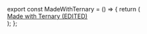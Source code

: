 <ternary-write path="src/components/made-with-ternary.tsx" description="write-description">
export const MadeWithTernary = () => {
  return (
    <div className="p-4 text-center">
      <a
        href="https://ternary-pre-domain.vercel.app/"
        target="_blank"
        rel="noopener noreferrer"
        className="text-sm text-gray-500 hover:text-gray-700 dark:text-gray-400 dark:hover:text-gray-200"
      >
        Made with Ternary (EDITED)
      </a>
    </div>
  );
};
</ternary-write>

